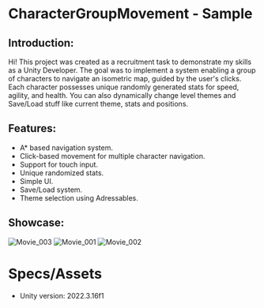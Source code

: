 # CharacterGroupMovement - Sample

## Introduction:
Hi! This project was created as a recruitment task to demonstrate my skills as a Unity Developer. The goal was to implement a system enabling a group of characters to navigate an isometric map, guided by the user's clicks. Each character possesses unique randomly generated stats for speed, agility, and health. You can also dynamically change level themes and Save/Load stuff like current theme, stats and positions.

## Features:
- A* based navigation system.
- Click-based movement for multiple character navigation.
- Support for touch input.
- Unique randomized stats.
- Simple UI.
- Save/Load system.
- Theme selection using Adressables.

## Showcase:
![Movie_003](https://github.com/Dezikso/CharacterGroupMovement-Sample/assets/74025300/cf7bc73e-71f6-4aef-bcc7-375944757243)
![Movie_001](https://github.com/Dezikso/CharacterGroupMovement-Sample/assets/74025300/ce5d11ac-e5e1-4cd7-afea-76b7673e3b77)
![Movie_002](https://github.com/Dezikso/CharacterGroupMovement-Sample/assets/74025300/a5045934-b80e-4c25-b73f-d944e465a81f)



# Specs/Assets

- Unity version: 2022.3.16f1
